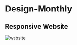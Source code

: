 # Design-Monthly

## Responsive Website

![website](https://user-images.githubusercontent.com/30730696/52913878-00478780-32e8-11e9-9f71-dd75d56ed811.png)
